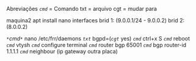Abreviações
  *`cmd`* = Comando
  txt = arquivo
  cgt = mudar para

maquina2
apt install
nano interfaces
brid 1: (9.0.0.1/24 - 9.0.0.2)
brid 2: (8.0.0.2)

*`*`cmd`*`* nano /etc/frr/daemons
*`txt`* bgpd=(*`cgt`* yes)
*`cmd`* ctrl+x S
*`cmd`* reboot
*`cmd`* vtysh
*`cmd`* configure terminal
*`cmd`* router bgp 65001
*`cmd`* bgp router-id 1.1.1.1
*`cmd`* neighbour (ip gateway outra placa)